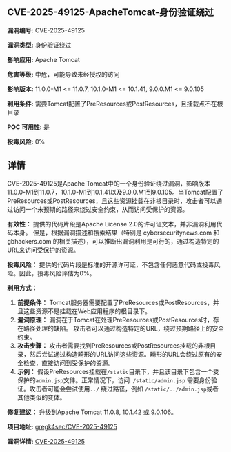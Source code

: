 ## CVE-2025-49125-ApacheTomcat-身份验证绕过

**漏洞编号:** CVE-2025-49125

**漏洞类型:** 身份验证绕过

**影响应用:** Apache Tomcat

**危害等级:** 中危，可能导致未经授权的访问

**影响版本:** 11.0.0-M1 <= 11.0.7, 10.1.0-M1 <= 10.1.41, 9.0.0.M1 <= 9.0.105

**利用条件:** 需要Tomcat配置了PreResources或PostResources，且挂载点不在根目录

**POC 可用性:** 是

**投毒风险:** 0%

## 详情

CVE-2025-49125是Apache Tomcat中的一个身份验证绕过漏洞，影响版本11.0.0-M1到11.0.7，10.1.0-M1到10.1.41以及9.0.0.M1到9.0.105。当Tomcat配置了PreResources或PostResources，且这些资源挂载在非根目录时，攻击者可以通过访问一个未预期的路径来绕过安全约束，从而访问受保护的资源。

**有效性：** 提供的代码片段是Apache License 2.0的许可证文本，并非漏洞利用代码本身。 但是，根据漏洞描述和搜索结果（特别是 cybersecuritynews.com 和 gbhackers.com 的相关描述），可以推断出漏洞利用是可行的，通过构造特定的URL来访问受保护的资源。

**投毒风险：** 提供的代码片段是标准的开源许可证，不包含任何恶意代码或投毒风险。因此，投毒风险评估为0%。

**利用方式：** 

1.  **前提条件：** Tomcat服务器需要配置了PreResources或PostResources，并且这些资源不是挂载在Web应用程序的根目录下。
2.  **漏洞原理：** 漏洞在于Tomcat在处理PreResources或PostResources时，存在路径处理的缺陷。 攻击者可以通过构造特定的URL，绕过预期路径上的安全约束。
3.  **攻击步骤：** 攻击者需要找到PreResources或PostResources挂载的非根目录，然后尝试通过构造畸形的URL访问这些资源。畸形的URL会绕过原有的安全检查，直接访问到受保护的资源。
4.  **示例：** 假设PreResources挂载在`/static`目录下，并且该目录下包含一个受保护的`admin.jsp`文件。正常情况下，访问` /static/admin.jsp` 需要身份验证。攻击者可能会尝试使用`../` 绕过路径，例如 `/static/../admin.jsp`或者其他类似的变体。

**修复建议：** 升级到Apache Tomcat 11.0.8, 10.1.42 或 9.0.106。

**项目地址:** [gregk4sec/CVE-2025-49125](https://github.com/gregk4sec/CVE-2025-49125)

**漏洞详情:** [CVE-2025-49125](https://nvd.nist.gov/vuln/detail/CVE-2025-49125)